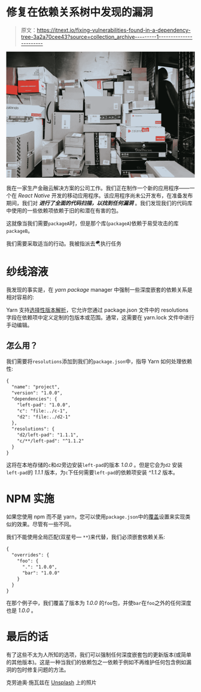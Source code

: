 # 修复在依赖关系树中发现的漏洞

> 原文：<https://itnext.io/fixing-vulnerabilities-found-in-a-dependency-tree-3a2a70cee43?source=collection_archive---------1----------------------->

![](img/fb33678ca99b1ab01cd8e22ec484e966.png)

我在一家生产金融云解决方案的公司工作。我们正在制作一个新的应用程序——一个在 *React Native* 开发的移动应用程序。该应用程序尚未公开发布，在准备发布期间，我们对 ***进行了全面的代码扫描，以找到任何漏洞*** 。我们发现我们的代码库中使用的一些依赖项依赖于旧的和潜在有害的包。

这就像当我们需要`packageA`时，但是那个库(`packageA`)依赖于易受攻击的库`packageB`。

我们需要采取适当的行动。我被指派去🪂执行任务

# 纱线溶液

我发现的事实是，在 *yarn package* manager 中强制一些深度嵌套的依赖关系是相对容易的:

Yarn 支持[选择性版本解析](https://classic.yarnpkg.com/lang/en/docs/selective-version-resolutions/)，它允许您通过 package.json 文件中的 resolutions 字段在依赖项中定义定制的包版本或范围。通常，这需要在 yarn.lock 文件中进行手动编辑。

## 怎么用？

我们需要将`resolutions`添加到我们的`package.json`中，指导 Yarn 如何处理依赖性:

```
{
  "name": "project",
  "version": "1.0.0",
  "dependencies": {
    "left-pad": "1.0.0",
    "c": "file:../c-1",
    "d2": "file:../d2-1"
  },
  "resolutions": {
    "d2/left-pad": "1.1.1",
    "c/**/left-pad": "^1.1.2"
  }
}
```

这将在本地存储的`c`和`d2`旁边安装`left-pad`的版本 *1.0.0* 。但是它会为`d2` 安装`left-pad`的 *1.1.1* 版本，为`c`下任何需要`left-pad`的依赖项安装 *^1.1.2* 版本。

# NPM 实施

如果您使用 npm 而不是 yarn，您可以使用`package.json`中的[覆盖](https://docs.npmjs.com/cli/v8/configuring-npm/package-json#overrides)设置来实现类似的效果。尽管有一些不同。

我们不能使用全局匹配(双星号— `**`)来代替，我们必须嵌套依赖关系:

```
{
  "overrides": {
    "foo": {
      ".": "1.0.0",
      "bar": "1.0.0"
    }
  }
}
```

在那个例子中，我们覆盖了版本为 *1.0.0* 的`foo`包，并使`bar`在`foo`之外的任何深度也是 *1.0.0* 。

# 最后的话

有了这些不太为人所知的选项，我们可以强制任何深度嵌套包的更新版本(或简单的其他版本)。这是一种当我们的依赖包之一依赖于例如不再维护任何包含例如漏洞的包时修复问题的方法。

克劳迪奥·施瓦兹在 [Unsplash](https://unsplash.com/?utm_source=unsplash&utm_medium=referral&utm_content=creditCopyText) 上的照片